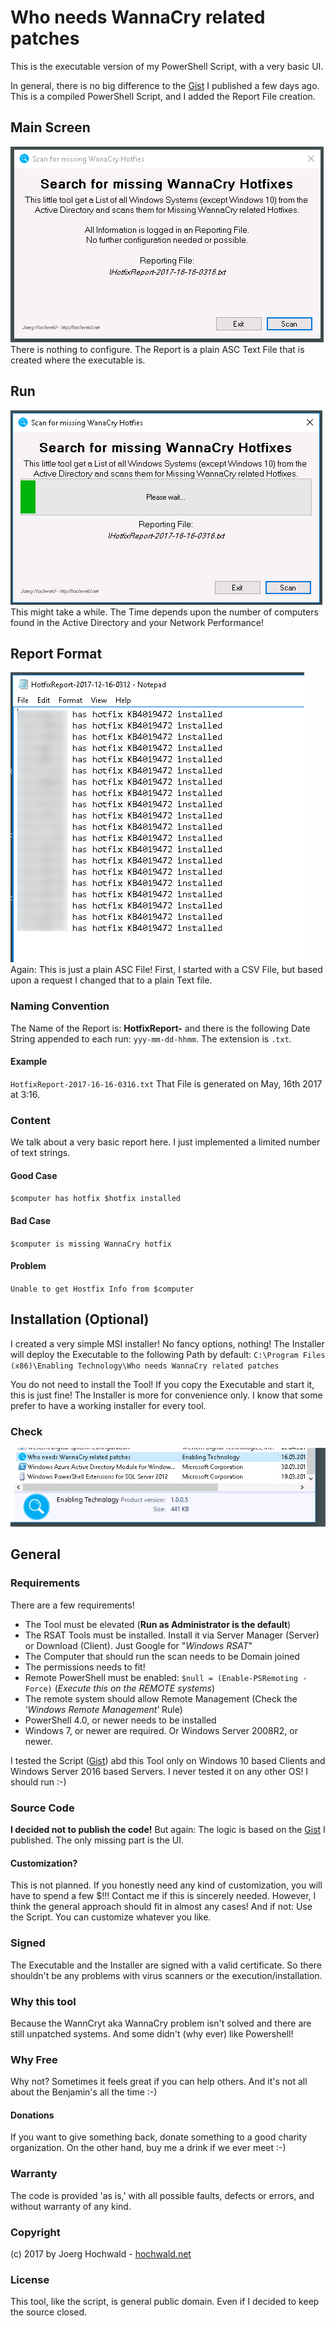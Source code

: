 # Who needs WannaCry related patches

This is the executable version of my PowerShell Script, with a very basic UI.

In general, there is no big difference to the [Gist](https://gist.github.com/jhochwald/666a0b51f2d13d62e63c9e4200168793) I published a few days ago. This is a compiled PowerShell Script, and I added the Report File creation.

## Main Screen
![Main Screen](docs/Start_Screen.png)
There is nothing to configure. The Report is a plain ASC Text File that is created where the executable is.

## Run
![While it runs](docs/Scan_Run.png)
This might take a while. The Time depends upon the number of computers found in the Active Directory and your Network Performance!

## Report Format
![Report Sample](docs/Report_Sample.png)
Again: This is just a plain ASC File! First, I started with a CSV File, but based upon a request I changed that to a plain Text file.

### Naming Convention
The Name of the Report is: **HotfixReport-** and there is the following Date String appended to each run: `yyy-mm-dd-hhmm`. The extension is `.txt`.

#### Example
`HotfixReport-2017-16-16-0316.txt`
That File is generated on May, 16th 2017 at 3:16.

### Content
We talk about a very basic report here. I just implemented a limited number of text strings.

#### Good Case
`$computer has hotfix $hotfix installed`

#### Bad Case
`$computer is missing WannaCry hotfix`

#### Problem
`Unable to get Hostfix Info from $computer`

## Installation (Optional)
I created a very simple MSI installer! No fancy options, nothing!
The Installer will deploy the Executable to the following Path by default:
`C:\Program Files (x86)\Enabling Technology\Who needs WannaCry related patches`

You do not need to install the Tool! If you copy the Executable and start it, this is just fine! The Installer is more for convenience only. I know that some prefer to have a working installer for every tool.

### Check
![Check the Installation](docs/Installed_info.png)

## General

### Requirements
There are a few requirements!
* The Tool must be elevated (**Run as Administrator is the default**)
* The RSAT Tools must be installed. Install it via Server Manager (Server) or Download (Client). Just Google for "*Windows RSAT*"
* The Computer that should run the scan needs to be Domain joined
* The permissions needs to fit!
* Remote PowerShell must be enabled: `$null = (Enable-PSRemoting -Force)` (*Execute this on the REMOTE systems*)
* The remote system should allow Remote Management (Check the ‘*Windows Remote Management*’ Rule)
* PowerShell 4.0, or newer needs to be installed
* Windows 7, or newer are required. Or Windows Server 2008R2, or newer.

I tested the Script ([Gist](https://gist.github.com/jhochwald/666a0b51f2d13d62e63c9e4200168793)) abd this Tool only on Windows 10 based Clients and Windows Server 2016 based Servers. I never tested it on any other OS! I should run :-)

### Source Code
**I decided not to publish the code!**
But again: The logic is based on the [Gist](https://gist.github.com/jhochwald/666a0b51f2d13d62e63c9e4200168793) I published. The only missing part is the UI.

#### Customization?
This is not planned. If you honestly need any kind of customization, you will have to spend a few $!!! Contact me if this is sincerely needed. However, I think the general approach should fit in almost any cases!
And if not: Use the Script. You can customize whatever you like.

### Signed
The Executable and the Installer are signed with a valid certificate. So there shouldn't be any problems with virus scanners or the execution/installation.

### Why this tool
Because the WannCryt aka WannaCry problem isn't solved and there are still unpatched systems. 
And some didn't (why ever) like Powershell!

### Why Free
Why not? Sometimes it feels great if you can help others. And it's not all about the Benjamin's all the time :-)

#### Donations
If you want to give something back, donate something to a good charity organization. On the other hand, buy me a drink if we ever meet :-)

### Warranty
The code is provided 'as is,' with all possible faults, defects or errors, and without warranty of any kind.

### Copyright
(c) 2017 by Joerg Hochwald - [hochwald.net](http://hochwald.net)

### License
This tool, like the script, is general public domain. Even if I decided to keep the source closed. 
